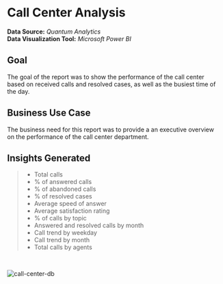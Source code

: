 # Call Center Analysis

**Data Source:** *Quantum Analytics* <br/>
**Data Visualization Tool:** *Microsoft Power BI* <br/>

## Goal
The goal of the report was to show the performance of the call center based on received calls and resolved cases, as well as the busiest time of the day.

## Business Use Case
The business need for this report was to provide a an executive overview on the performance of the call center department.

## Insights Generated
> * Total calls
> * % of answered calls
> * % of abandoned calls
> * % of resolved cases
> * Average speed of answer 
> * Average satisfaction rating
> * % of calls by topic
> * Answered and resolved calls by month
> * Call trend by weekday
> * Call trend by month
> * Total calls by agents 
<br/>

![call-center-db](https://user-images.githubusercontent.com/88853963/220463418-7ecadfa1-2bfc-4e7c-98de-8f333de3dee6.png)
